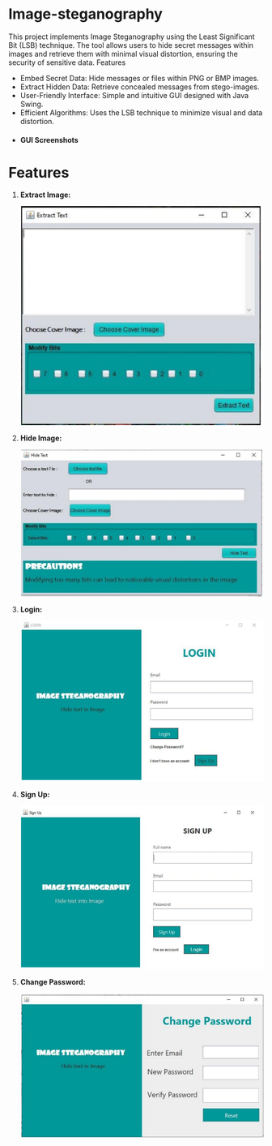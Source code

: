 # Image-steganography
This project implements Image Steganography using the Least Significant Bit (LSB) technique. The tool allows users to hide secret messages within images and retrieve them with minimal visual distortion, ensuring the security of sensitive data.
Features
* Embed Secret Data: Hide messages or files within PNG or BMP images.
* Extract Hidden Data: Retrieve concealed messages from stego-images.
* User-Friendly Interface: Simple and intuitive GUI designed with Java Swing.
* Efficient Algorithms: Uses the LSB technique to minimize visual and data distortion.
* #### GUI Screenshots

# Features

1. **Extract Image:**
   <p align="center">
      <img src="./screenshots/Extracttext.jpeg" alt="Hide Image">
   </p>

2. **Hide Image:**
   <p align="center">
      <img src="./screenshots/Hidetext.jpeg" alt="Altering Threshold">
   </p>

3. **Login:**
   <p align="center">
      <img src="./screenshots/Login.png" alt="Extracting Metadata">
   </p>

4. **Sign Up:**
   <p align="center">
      <img src="./screenshots/Signup.png" alt="PNG Check">
   </p>

5. **Change Password:**
   <p align="center">
      <img src="./screenshots/Change_password.png" alt="PNG Check">
   </p>


